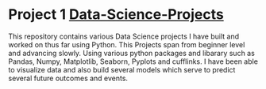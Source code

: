 # Project 1 [Data-Science-Projects](https://github.com/Felixishabiyi/Data-Science-Projects/blob/main/MelBourne%20House%20Prediction%20Model.ipynb)
This repository contains various Data Science projects I have built and worked on thus far using Python.
This Projects span from beginner level and advancing slowly.
Using various python packages and libarary such as Pandas, Numpy, Matplotlib, Seaborn, Pyplots and cufflinks.
I have been able to visualize data and also build several models which serve to predict several future outcomes and events.
